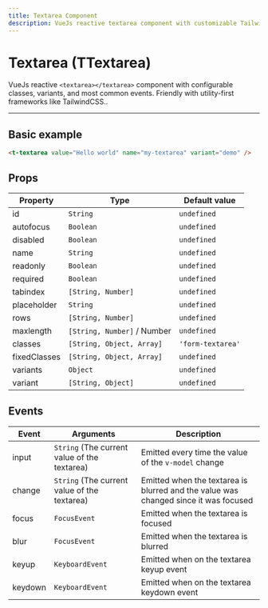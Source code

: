 ```yaml
---
title: Textarea Component
description: VueJs reactive textarea component with customizable TailwindCSS or any CSS Framework classes.
---
```


# Textarea (TTextarea)

VueJs reactive `<textarea></textarea>` component with configurable classes, variants, and most common events. Friendly with utility-first frameworks like TailwindCSS..

<t-textarea-playground></t-textarea-playground>

<hr>

## Basic example

```html
<t-textarea value="Hello world" name="my-textarea" variant="demo" />
```

<preview>
  <t-textarea value="Hello world" name="my-input" variant="demo" />
</preview>

## Props

| Property     | Type                        | Default value     |
| ------------ | --------------------------- | ----------------- |
| id           | `String`                    | `undefined`       |
| autofocus    | `Boolean`                   | `undefined`       |
| disabled     | `Boolean`                   | `undefined`       |
| name         | `String`                    | `undefined`       |
| readonly     | `Boolean`                   | `undefined`       |
| required     | `Boolean`                   | `undefined`       |
| tabindex     | `[String, Number]`          | `undefined`       |
| placeholder  | `String`                    | `undefined`       |
| rows         | `[String, Number]`          | `undefined`       |
| maxlength    | `[String, Number]` / Number | `undefined`       |
| classes      | `[String, Object, Array]`   | `'form-textarea'` |
| fixedClasses | `[String, Object, Array]`   | `undefined`       |
| variants     | `Object`                    | `undefined`       |
| variant      | `[String, Object]`          | `undefined`       |

## Events

| Event		| Arguments 									| Description 	|
|---		|---											|---			|
| input		| `String` (The current value of the textarea)	| Emitted every time the value of the `v-model` change |
| change	| `String` (The current value of the textarea)	| Emitted when the textarea is blurred and the value was changed since it was focused |
| focus		| `FocusEvent`									| Emitted when the textarea is focused	|
| blur		| `FocusEvent`									| Emitted when the textarea is blurred	|
| keyup		| `KeyboardEvent`									| Emitted when on the textarea keyup event	|
| keydown	| `KeyboardEvent`									| Emitted when on the textarea keydown event	|